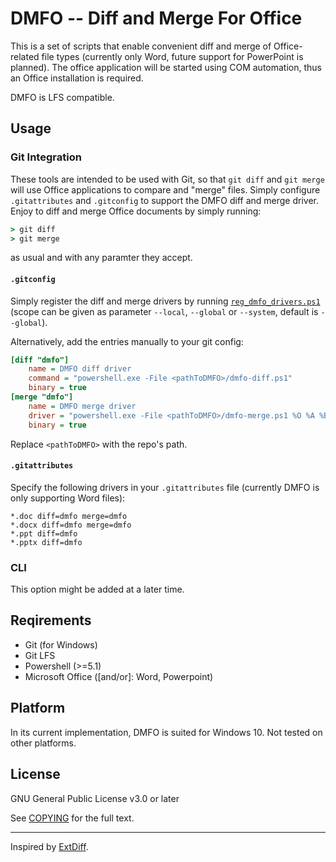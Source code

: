 # DMFO -- Diff and Merge For Office

This is a set of scripts that enable convenient diff and merge of Office-related file
types (currently only Word, future support for PowerPoint is planned). The office
application will be started using COM automation, thus an Office installation is
required.

DMFO is LFS compatible.

## Usage

### Git Integration

These tools are intended to be used with Git, so that `git diff` and `git merge` will
use Office applications to compare and "merge" files. Simply configure `.gitattributes`
and `.gitconfig` to support the DMFO diff and merge driver. Enjoy to diff and merge
Office documents by simply running:

```cmd
> git diff
> git merge
```

as usual and with any paramter they accept.

#### `.gitconfig`

Simply register the diff and merge drivers by running [`reg_dmfo_drivers.ps1`][register]
(scope can be given as parameter `--local`, `--global` or `--system`, default is
`--global`).

Alternatively, add the entries manually to your git config:

```ini
[diff "dmfo"]
	name = DMFO diff driver
	command = "powershell.exe -File <pathToDMFO>/dmfo-diff.ps1"
	binary = true
[merge "dmfo"]
	name = DMFO merge driver
	driver = "powershell.exe -File <pathToDMFO>/dmfo-merge.ps1 %O %A %B %L %P"
	binary = true
```

Replace `<pathToDMFO>` with the repo's path.

#### `.gitattributes`

Specify the following drivers in your `.gitattributes` file (currently DMFO is only
supporting Word files):

```
*.doc diff=dmfo merge=dmfo
*.docx diff=dmfo merge=dmfo
*.ppt diff=dmfo
*.pptx diff=dmfo
```

### CLI

This option might be added at a later time.

## Reqirements

- Git (for Windows)
- Git LFS
- Powershell (>=5.1)
- Microsoft Office (\[and/or\]: Word, Powerpoint)

## Platform

In its current implementation, DMFO is suited for Windows 10. Not tested on other
platforms.

## License

GNU General Public License v3.0 or later

See [COPYING][copying] for the full text.

---

Inspired by [ExtDiff][extdiff].

[copying]: COPYING
[extdiff]: https://github.com/ForNeVeR/ExtDiff
[register]: reg_dmfo_drivers.ps1
